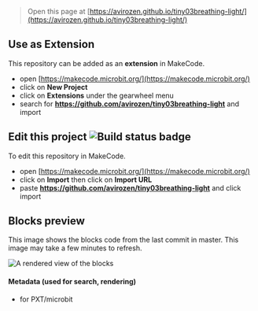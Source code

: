 
> Open this page at [https://avirozen.github.io/tiny03breathing-light/](https://avirozen.github.io/tiny03breathing-light/)

## Use as Extension

This repository can be added as an **extension** in MakeCode.

* open [https://makecode.microbit.org/](https://makecode.microbit.org/)
* click on **New Project**
* click on **Extensions** under the gearwheel menu
* search for **https://github.com/avirozen/tiny03breathing-light** and import

## Edit this project ![Build status badge](https://github.com/avirozen/tiny03breathing-light/workflows/MakeCode/badge.svg)

To edit this repository in MakeCode.

* open [https://makecode.microbit.org/](https://makecode.microbit.org/)
* click on **Import** then click on **Import URL**
* paste **https://github.com/avirozen/tiny03breathing-light** and click import

## Blocks preview

This image shows the blocks code from the last commit in master.
This image may take a few minutes to refresh.

![A rendered view of the blocks](https://github.com/avirozen/tiny03breathing-light/raw/master/.github/makecode/blocks.png)

#### Metadata (used for search, rendering)

* for PXT/microbit
<script src="https://makecode.com/gh-pages-embed.js"></script><script>makeCodeRender("{{ site.makecode.home_url }}", "{{ site.github.owner_name }}/{{ site.github.repository_name }}");</script>
